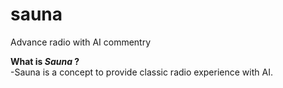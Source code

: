 # sauna
Advance radio with AI commentry

**What is _Sauna_ ?**  
-Sauna is a concept to provide classic radio experience with AI.

